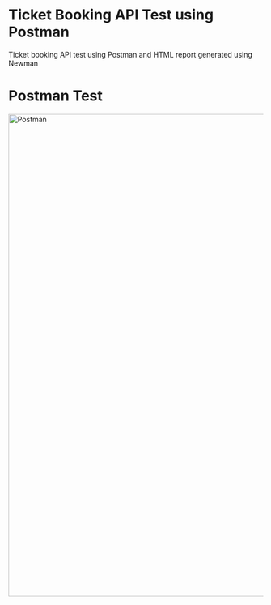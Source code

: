 # Ticket Booking API Test using Postman
Ticket booking API test using Postman and HTML report generated using Newman
# Postman Test

<img width="953" alt="Postman" src="https://github.com/Saima-Eva/API-Test/assets/69007708/3f16f673-96b0-493b-b144-e4fa8d104643">
